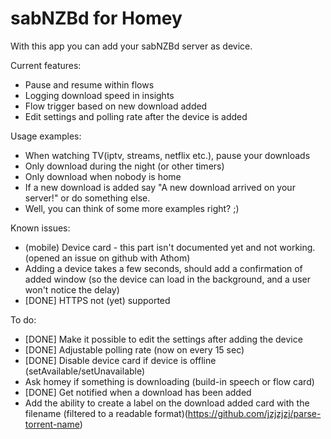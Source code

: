 # sabNZBd for Homey

With this app you can add your sabNZBd server as device.

Current features:
  - Pause and resume within flows
  - Logging download speed in insights
  - Flow trigger based on new download added
  - Edit settings and polling rate after the device is added

Usage examples:
  - When watching TV(iptv, streams, netflix etc.), pause your downloads
  - Only download during the night (or other timers)
  - Only download when nobody is home
  - If a new download is added say "A new download arrived on your server!" or do something else.
  - Well, you can think of some more examples right? ;)

Known issues:
  - (mobile) Device card - this part isn't documented yet and not working. (opened an issue on github with Athom)
  - Adding a device takes a few seconds, should add a confirmation of added window (so the device can load in the background, and a user won't notice the delay)
  - [DONE] HTTPS not (yet) supported

To do:
  - [DONE] Make it possible to edit the settings after adding the device
  - [DONE] Adjustable polling rate (now on every 15 sec)
  - [DONE] Disable device card if device is offline (setAvailable/setUnavailable)
  - Ask homey if something is downloading (build-in speech or flow card)
  - [DONE] Get notified when a download has been added
  - Add the ability to create a label on the download added card with the filename (filtered to a readable format)(https://github.com/jzjzjzj/parse-torrent-name)
